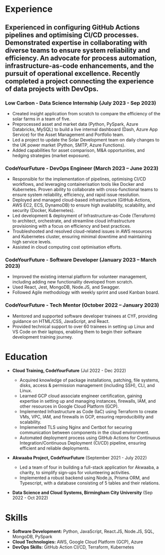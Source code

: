 # Experience

## Experienced in configuring GitHub Actions pipelines and optimising CI/CD processes. Demonstrated expertise in collaborating with diverse teams to ensure system reliability and efficiency. An advocate for process automation, infrastructure-as-code enhancements, and the pursuit of operational excellence. Recently completed a project connecting the experience of data projects with DevOps.

### Low Carbon - Data Science Internship (July 2023 - Sep 2023)
- Created insight application from scratch to compare the efficiency of the solar farms in a team of five.
- Preprocessed asset and market data (Python, PySpark, Azure Databricks, MySQL) to build a live internal dashboard (Dash, Azure App Service) for the Asset Management and Portfolio team.
- Led a project to update the Solar Development team on daily changes to the UK power market (Python, SMTP, Azure Functions).
- Added capabilities for asset comparison, M&A opportunities, and hedging strategies (market exposure).

### CodeYourFuture - DevOps Engineer (March 2023 – June 2023)
- Responsible for the implementation of pipelines, optimising CI/CD workflows, and leveraging containerisation tools like Docker and Kubernetes. Proven ability to collaborate with cross-functional teams to ensure system reliability, efficiency, and rapid issue resolution.
- Deployed and managed cloud-based infrastructure (GitHub Actions, AWS EC2, ECS, DynamoDB) to ensure high availability, scalability, and security (Docker, Kubernetes).
- Led development & deployment of Infrastructure-as-Code (Terraform) to architect, orchestrate, and streamline cloud infrastructure provisioning with a focus on efficiency and best practices.
- Troubleshooted and resolved cloud-related issues in AWS resources and Kubernetes cluster, ensuring minimal downtime and maintaining high service levels.
- Assisted in cloud computing cost optimisation efforts.

### CodeYourFuture - Software Developer (January 2023 – March 2023)
- Improved the existing internal platform for volunteer management, including adding new functionality developed from scratch.
- Used React, Jest, MongoDB, Node.JS, and Swagger.
- Followed Agile methodology with weekly sprint and used Kanban board.

### CodeYourFuture - Tech Mentor (October 2022 – January 2023)
- Mentored and supported software developer trainees at CYF, providing guidance on HTML/CSS, JavaScript, and React.
- Provided technical support to over 60 trainees in setting up Linux and VS Code on their laptops, enabling them to begin their software development training journey.

# Education

- **Cloud Training, CodeYourFuture** (Jul 2022 - Dec 2022)
  - Acquired knowledge of package installations, patching, file systems, disks, access & permission management (including SSH), CLI, and Linux.
  - Learned GCP cloud associate engineer certification, gaining expertise in setting up and managing instances, firewalls, IAM, and other resources in Google Cloud Platform (GCP).
  - Implemented Infrastructure as Code (IaC) using Terraform to create VMs, VPC, IAM, and firewalls in GCP, ensuring reproducibility and scalability.
  - Implemented TLS using Nginx and Certbot for securing communication between components in the cloud environment.
  - Automated deployment process using GitHub Actions for Continuous Integration/Continuous Deployment (CI/CD) pipeline, ensuring efficient and reliable deployments.

- **Akwaaba Project, CodeYourFuture** (September 2021 - July 2022)
  - Led a team of four in building a full-stack application for Akwaaba, a charity, to simplify sign-ups for volunteering activities.
  - Implemented a robust backend using Node.js, Prisma ORM, and Typescript, with a database consisting of 5 tables and their relations.

- **Data Science and Cloud Systems, Birmingham City University** (Sep 2022 - Oct 2022)

# Skills

- **Software Development:** Python, JavaScript, React.JS, Node.JS, SQL, MongoDB, PySpark
- **Cloud Technologies:** AWS, Google Cloud Platform (GCP), Azure
- **DevOps Skills:** GitHub Action CI/CD, Terraform, Kubernetes
